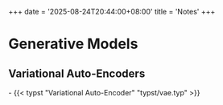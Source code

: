 +++
date = '2025-08-24T20:44:00+08:00'
title = 'Notes'
+++

# Generative Models

## Variational Auto-Encoders

\- {{< typst "Variational Auto-Encoder" "typst/vae.typ" >}}
